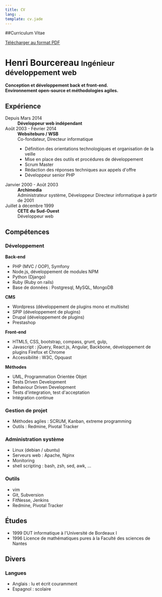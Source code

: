 ```yaml
---
title: CV
lang: .
template: cv.jade
---
```


<!--aside>
    <img src="/images/mugshot.png" /><br />
    <div class="address">
   	 	7 rue Lugeol<br />
   	 	33000 Bordeaux<br />
    </div>
    <div class="address">
   	 	(+33) 6 62 17 80 39 <br />
   	 	<a href="/pages/contact">Me contacter</a> <br />
    </div>
</aside-->

##Curriculum Vitae

<a href="/CV_HenriBourcereau.pdf" title="CV Henri Bourcereau" class="icon-file-pdf"> Télécharger au format PDF</a>

<h1>Henri Bourcereau <small>Ingénieur développement web</small></h1>

**Conception et développement back et front-end.**   
**Environnement open-source et méthodologies agiles.**

## Expérience

<dl class="dl-horizontal">
  <dt>Depuis Mars 2014</dt>
  <dd>
    <strong>Développeur web indépendant</strong>
  </dd>
  <dt>Août 2003 - Février 2014</dt>
  <dd>
    <strong>Websiteburo / WSB</strong><br/>
Co-fondateur, Directeur informatique<br/>

  * Définition des orientations technologiques et organisation de la veille
  * Mise en place des outils et procédures de développement
  * Scrum Master
  * Rédaction des réponses techniques aux appels d'offre
  * Développeur senior PHP

  </dd>
  <dt>Janvier 2000 - Août 2003</dt>
  <dd>
    <strong>Archimedia</strong><br/>
Administrateur système, Développeur  
Directeur informatique à partir de 2001
  </dd>
  <dt>Juillet à décembre 1999</dt>
  <dd>
    <strong>CETE du Sud-Ouest</strong><br/>
    Développeur web
  </dd>
</dl>


## Compétences

### Développement

__Back-end__ 
* PHP (MVC / OOP), Symfony
* Node.js, développement de modules NPM
* Python (Django)
* Ruby (Ruby on rails)
* Base de données : Postgresql, MySQL, MongoDB

__CMS__
* Wordpress (développement de plugins mono et multisite)
* SPIP (développement de plugins)
* Drupal (développement de plugins)
* Prestashop

__Front-end__
* HTML5, CSS, bootstrap, compass, grunt, gulp,
* Javascript : jQuery, React.js, Angular, Backbone, développement de plugins Firefox et Chrome
* Accessibilité : W3C, Opquast

__Méthodes__
* UML, Programmation Orientée Objet
* Tests Driven Development
* Behaviour Driven Development
* Tests d'integration, test d'acceptation
* Intégration continue

### Gestion de projet
* Méthodes agiles : SCRUM, Kanban, extreme programming
* Outils : Redmine, Pivotal Tracker

### Administration système
* Linux (debian / ubuntu)
* Serveurs web : Apache, Nginx
* Monitoring
* shell scripting : bash, zsh, sed, awk, ...

### Outils
* vim 
* Git, Subversion
* FitNesse, Jenkins
* Redmine, Pivotal Tracker

## Études

* 1999 DUT informatique à l'Université de Bordeaux I 
* 1996 Licence de mathématiques pures  à la Faculté des sciences de Nantes

## Divers

### Langues
* Anglais : lu et écrit couramment 
* Espagnol : scolaire

<!--### Loisirs
* Lecture 
* Running, Tai Chi Chuan
-->
